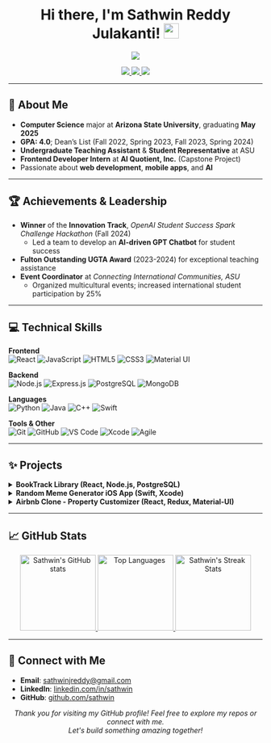 <!-- 
  Welcome to your profile README! 
  1. Replace any placeholder links (e.g., #) with your actual links.
  2. Adjust the styling, images, or emojis to match your personal taste!
-->

<h1 align="center">
  Hi there, I'm Sathwin Reddy Julakanti! <img src="https://media.giphy.com/media/hvRJCLFzcasrR4ia7z/giphy.gif" width="30px"/>
</h1>

<div align="center">
  <img src="https://readme-typing-svg.herokuapp.com?size=24&color=008080&center=true&vCenter=true&width=600&lines=Computer+Science+Student;Frontend+Dev+Intern;Swift+%7C+Java+%7C+Python+%7C+React+%7C+Node.js;Welcome+to+my+GitHub+Profile!">
</div>

<p align="center">
  <a href="https://linkedin.com/in/sathwin">
    <img src="https://img.shields.io/badge/LinkedIn-Sathwin-blue?style=flat&logo=linkedin" />
  </a>
  <a href="mailto:sathwinjreddy@gmail.com">
    <img src="https://img.shields.io/badge/Email-sathwinjreddy%40gmail.com-red?style=flat&logo=gmail&logoColor=white" />
  </a>
  <a href="https://github.com/sathwin">
    <img src="https://img.shields.io/badge/GitHub-sathwin-lightgrey?style=flat&logo=github" />
  </a>
</p>

---

## :school: About Me 
- **Computer Science** major at **Arizona State University**, graduating **May 2025**  
- **GPA: 4.0**; Dean’s List (Fall 2022, Spring 2023, Fall 2023, Spring 2024)  
- **Undergraduate Teaching Assistant** & **Student Representative** at ASU  
- **Frontend Developer Intern** at **AI Quotient, Inc.** (Capstone Project)  
- Passionate about **web development**, **mobile apps**, and **AI**  

---

## :trophy: Achievements & Leadership
- **Winner** of the **Innovation Track**, _OpenAI Student Success Spark Challenge Hackathon_ (Fall 2024)  
  - Led a team to develop an **AI-driven GPT Chatbot** for student success 
- **Fulton Outstanding UGTA Award** (2023-2024) for exceptional teaching assistance
- **Event Coordinator** at _Connecting International Communities, ASU_  
  - Organized multicultural events; increased international student participation by 25%

---

## :computer: Technical Skills

**Frontend**  
![React](https://img.shields.io/badge/-React-61DAFB?style=flat&logo=react&logoColor=black)
![JavaScript](https://img.shields.io/badge/-JavaScript-EDD222?style=flat&logo=javascript&logoColor=black)
![HTML5](https://img.shields.io/badge/-HTML5-E34F26?style=flat&logo=html5&logoColor=white)
![CSS3](https://img.shields.io/badge/-CSS3-1572B6?style=flat&logo=css3&logoColor=white)
![Material UI](https://img.shields.io/badge/-Material%20UI-0081CB?style=flat&logo=material-ui&logoColor=white)

**Backend**  
![Node.js](https://img.shields.io/badge/-Node.js-339933?style=flat&logo=node.js&logoColor=white)
![Express.js](https://img.shields.io/badge/-Express.js-grey?style=flat&logo=express&logoColor=white)
![PostgreSQL](https://img.shields.io/badge/-PostgreSQL-316192?style=flat&logo=postgresql&logoColor=white)
![MongoDB](https://img.shields.io/badge/-MongoDB-47A248?style=flat&logo=mongodb&logoColor=white)

**Languages**  
![Python](https://img.shields.io/badge/-Python-FFD43B?style=flat&logo=python&logoColor=blue)
![Java](https://img.shields.io/badge/-Java-007396?style=flat&logo=java&logoColor=white)
![C++](https://img.shields.io/badge/-C++-00599C?style=flat&logo=c%2B%2B&logoColor=white)
![Swift](https://img.shields.io/badge/-Swift-FA7343?style=flat&logo=swift&logoColor=white)

**Tools & Other**  
![Git](https://img.shields.io/badge/-Git-F05032?style=flat&logo=git&logoColor=white)
![GitHub](https://img.shields.io/badge/-GitHub-181717?style=flat&logo=github&logoColor=white)
![VS Code](https://img.shields.io/badge/-VSCode-007ACC?style=flat&logo=visual-studio-code)
![Xcode](https://img.shields.io/badge/-Xcode-147EFB?style=flat&logo=xcode&logoColor=white)
![Agile](https://img.shields.io/badge/-Agile-blueviolet?style=flat)

---

## :sparkles: Projects
<details>
 <summary><b>BookTrack Library (React, Node.js, PostgreSQL)</b></summary>
 <ul>
  <li>Developed a library management system for tracking books and lending activities</li>
  <li>Improved book retrieval efficiency by 35% with advanced search and filtering</li>
  <li>Implemented <b>JWT</b>-based authentication for secure access</li>
 </ul>
</details>

<details>
 <summary><b>Random Meme Generator iOS App (Swift, Xcode)</b></summary>
 <ul>
  <li>iOS app that fetches random memes via RESTful APIs for quick sharing</li>
  <li>Incorporated social media integration, boosting user downloads by 50%</li>
</ul>
</details>

<details>
 <summary><b>Airbnb Clone - Property Customizer (React, Redux, Material-UI)</b></summary>
 <ul>
  <li>Responsive web app replicating Airbnb’s property listing features</li>
  <li>Integrated <b>Google Maps API</b> for enhanced location services</li>
  <li>Deployed on Netlify with CI/CD for rapid testing cycles</li>
 </ul>
</details>

---

## :chart_with_upwards_trend: GitHub Stats
<div align="center">

<!-- GitHub Stats (Change "theme" or "show_icons" based on your preferences) -->
<a href="https://github.com/anuraghazra/github-readme-stats">
  <img height="150em" src="https://github-readme-stats.vercel.app/api?username=sathwin&show_icons=true&theme=react&count_private=true" alt="Sathwin's GitHub stats"/>
</a>
<!-- Top Languages (optional) -->
<a href="https://github.com/anuraghazra/github-readme-stats">
  <img height="150em" src="https://github-readme-stats.vercel.app/api/top-langs/?username=sathwin&layout=compact&theme=react&hide=css,html" alt="Top Languages"/>
</a>

<!-- GitHub Streak Stats (optional) -->
<a href="https://git.io/streak-stats">
  <img height="150em" src="https://github-readme-streak-stats.herokuapp.com/?user=sathwin&theme=react" alt="Sathwin's Streak Stats"/>
</a>

</div>

---

## :handshake: Connect with Me
- **Email**: [sathwinjreddy@gmail.com](mailto:sathwinjreddy@gmail.com)
- **LinkedIn**: [linkedin.com/in/sathwin](https://linkedin.com/in/sathwin)
- **GitHub**: [github.com/sathwin](https://github.com/sathwin)

<p align="center">
  <i>Thank you for visiting my GitHub profile! Feel free to explore my repos or connect with me.</i><br/>
  <i>Let's build something amazing together!</i>
</p>

